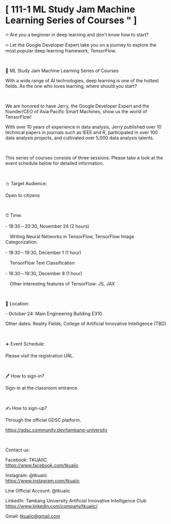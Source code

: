 # [ 111-1 ML Study Jam Machine Learning Series of Courses " ]

🔥 Are you a beginner in deep learning and don't know how to start?

🔥 Let the Google Developer Expert take you on a journey to explore the most popular deep learning framework, TensorFlow.

&nbsp;

📎 ML Study Jam Machine Learning Series of Courses

With a wide range of AI technologies, deep learning is one of the hottest fields. As the one who loves learning, where should you start?

&nbsp;

We are honored to have Jerry, the Google Developer Expert and the founder/CEO of Asia Pacific Smart Machines, show us the world of TensorFlow!

With over 10 years of experience in data analysis, Jerry published over 10 technical papers in journals such as IEEE and R, participated in over 100 data analysis projects, and cultivated over 5,000 data analysis talents.

&nbsp;

This series of courses consists of three sessions. Please take a look at the event schedule below for detailed information.

&nbsp;

⛄️ Target Audience:

Open to citizens

&nbsp;

⏰ Time:

\- 18:30－20:30, November 24 (2 hours)

&emsp;Writing Neural Networks in TensorFlow, TensorFlow Image Categorization.

\- 18:30－19:30, December 1 (1 hour)

&emsp;TensorFlow Text Classification

\- 18:30－19:30, December 8 (1 hour)

&emsp;Other interesting features of TensorFlow: JS, JAX

&nbsp;

📍 Location:

\- October 24: Main Engineering Building E310

Other dates: Reality Fields, College of Artificial Innovative Intelligence (TBD)

&nbsp;

✈️ Event Schedule:

Please visit the registration URL.

&nbsp;

🖊️ How to sign-in?

Sign-in at the classroom entrance.

&nbsp;

✍️ How to sign-up?

Through the official GDSC platform.

<https://gdsc.community.dev/tamkang-university>

&nbsp;

Contact us:

Facebook: TKUAIIC <br />https://www.facebook.com/tkuaiic

Instagram: @tkuaiic <br />https://www.instagram.com/tkuaiic

Line Official Account: @tkuaiic

LinkedIn: Tamkang University Artificial Innovative Intelligence Club <br />https://www.linkedin.com/company/tkuaiic/

Gmail: <tkuaiic@gmail.com>
